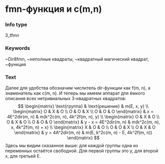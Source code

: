 # fmn-функция и c(m,n)
### Info type
3_tfmn
### Keywords
~Dir8fmn, ~неполные квадраты, ~квадратный магический квадрат, ~функция
### Text
Далее для удобства обозначим числитель dir-функции как f(m, n), а знаменатель как c(m, n). И теперь мы имеем аппарат для ёмкого описания всех нетривиальных 3-квадратных квадратов:
$$
\begin{matrix}
\text{группа} & \text{решение} & m(E, x, y) \\
\begin{matrix} O & X & O \\ O & O & X \\ O & O & O \end{matrix} & x = 4E^2dir(m, n) & m(k^2c(m, n), 4k^2f(m, n), y) \\
\begin{matrix} O & X & O \\ O & X & O \\ O & O & O \end{matrix} & y - x = 4E^2dir(m, n) & m(k^2c(m, n), x, 4k^2f(m, n) + x) \\
\begin{matrix} X & O & O \\ O & O & X \\ O & X & O \end{matrix} & y = 4A^2dir(m, n) & m(E, k^2c(m, n) - E, 4k^2f(m, n))
\end{matrix}
$$
Здесь мы видим сказанное выше: для каждой группы одна из переменных остаётся свободной. Для первой группы это y, для второй x, для третьей E.
```

